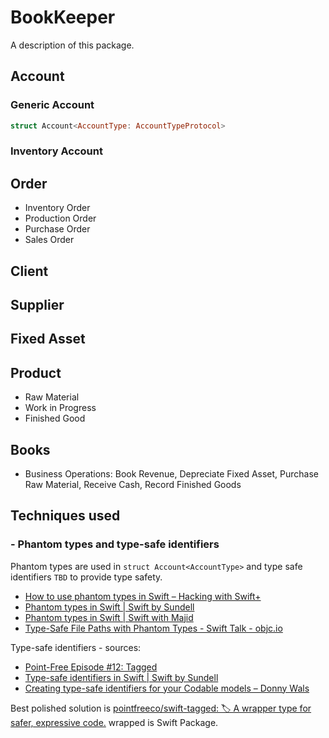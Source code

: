# BookKeeper

A description of this package.


## Account
### Generic Account
```swift
struct Account<AccountType: AccountTypeProtocol>
```
### Inventory Account

## Order
* Inventory Order
* Production Order
* Purchase Order
* Sales Order

## Client

## Supplier

## Fixed Asset

## Product
* Raw Material
* Work in Progress
* Finished Good

## Books
* Business Operations: Book Revenue, Depreciate Fixed Asset, Purchase Raw Material, Receive Cash, Record Finished Goods


## Techniques used

### - Phantom types and type-safe identifiers

Phantom types are used in `struct Account<AccountType>` and type safe identifiers `TBD` to provide type safety.

* [How to use phantom types in Swift – Hacking with Swift+](https://www.hackingwithswift.com/plus/advanced-swift/how-to-use-phantom-types-in-swift)  
* [Phantom types in Swift | Swift by Sundell](https://www.swiftbysundell.com/articles/phantom-types-in-swift/)  
* [Phantom types in Swift | Swift with Majid](https://swiftwithmajid.com/2021/02/18/phantom-types-in-swift/)  
* [Type-Safe File Paths with Phantom Types - Swift Talk - objc.io](https://talk.objc.io/episodes/S01E71-type-safe-file-paths-with-phantom-types)  

Type-safe identifiers - sources:  
* [Point-Free Episode #12: Tagged](https://www.pointfree.co/episodes/ep12-tagged)  
* [Type-safe identifiers in Swift | Swift by Sundell](https://www.swiftbysundell.com/articles/type-safe-identifiers-in-swift/)  
* [Creating type-safe identifiers for your Codable models – Donny Wals](https://www.donnywals.com/creating-type-safe-identifiers-for-your-codable-models/)

Best polished solution is [pointfreeco/swift-tagged: 🏷 A wrapper type for safer, expressive code.](https://github.com/pointfreeco/swift-tagged/) wrapped is Swift Package.

